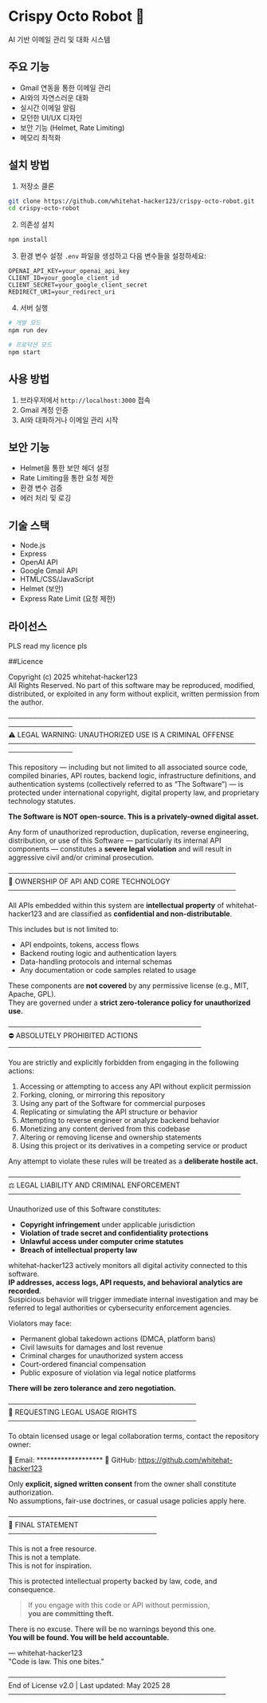 # Crispy Octo Robot 🐙

AI 기반 이메일 관리 및 대화 시스템

## 주요 기능

- Gmail 연동을 통한 이메일 관리
- AI와의 자연스러운 대화
- 실시간 이메일 알림
- 모던한 UI/UX 디자인
- 보안 기능 (Helmet, Rate Limiting)
- 메모리 최적화

## 설치 방법

1. 저장소 클론
```bash
git clone https://github.com/whitehat-hacker123/crispy-octo-robot.git
cd crispy-octo-robot
```

2. 의존성 설치
```bash
npm install
```

3. 환경 변수 설정
`.env` 파일을 생성하고 다음 변수들을 설정하세요:
```
OPENAI_API_KEY=your_openai_api_key
CLIENT_ID=your_google_client_id
CLIENT_SECRET=your_google_client_secret
REDIRECT_URI=your_redirect_uri
```

4. 서버 실행
```bash
# 개발 모드
npm run dev

# 프로덕션 모드
npm start
```

## 사용 방법

1. 브라우저에서 `http://localhost:3000` 접속
2. Gmail 계정 인증
3. AI와 대화하거나 이메일 관리 시작

## 보안 기능

- Helmet을 통한 보안 헤더 설정
- Rate Limiting을 통한 요청 제한
- 환경 변수 검증
- 에러 처리 및 로깅

## 기술 스택

- Node.js
- Express
- OpenAI API
- Google Gmail API
- HTML/CSS/JavaScript
- Helmet (보안)
- Express Rate Limit (요청 제한)

## 라이선스

PLS read my licence pls




##Licence


Copyright (c) 2025 whitehat-hacker123  
All Rights Reserved. No part of this software may be reproduced, modified, distributed, or exploited in any form without explicit, written permission from the author.

───────────────────────────────────────────────────────────────  
⚠️  LEGAL WARNING: UNAUTHORIZED USE IS A CRIMINAL OFFENSE  
───────────────────────────────────────────────────────────────

This repository — including but not limited to all associated source code, compiled binaries, API routes, backend logic, infrastructure definitions, and authentication systems (collectively referred to as “The Software”) — is protected under international copyright, digital property law, and proprietary technology statutes.

**The Software is NOT open-source. This is a privately-owned digital asset.**

Any form of unauthorized reproduction, duplication, reverse engineering, distribution, or use of this Software — particularly its internal API components — constitutes a **severe legal violation** and will result in aggressive civil and/or criminal prosecution.

──────────────────────────────────────────────  
🔐 OWNERSHIP OF API AND CORE TECHNOLOGY  
──────────────────────────────────────────────

All APIs embedded within this system are **intellectual property** of whitehat-hacker123 and are classified as **confidential and non-distributable**.

This includes but is not limited to:

- API endpoints, tokens, access flows  
- Backend routing logic and authentication layers  
- Data-handling protocols and internal schemas  
- Any documentation or code samples related to usage  

These components are **not covered** by any permissive license (e.g., MIT, Apache, GPL).  
They are governed under a **strict zero-tolerance policy for unauthorized use.**

───────────────────────────────────────  
⛔ ABSOLUTELY PROHIBITED ACTIONS  
───────────────────────────────────────

You are strictly and explicitly forbidden from engaging in the following actions:

1. Accessing or attempting to access any API without explicit permission  
2. Forking, cloning, or mirroring this repository  
3. Using any part of the Software for commercial purposes  
4. Replicating or simulating the API structure or behavior  
5. Attempting to reverse engineer or analyze backend behavior  
6. Monetizing any content derived from this codebase  
7. Altering or removing license and ownership statements  
8. Using this project or its derivatives in a competing service or product

Any attempt to violate these rules will be treated as a **deliberate hostile act.**

───────────────────────────────────────────────  
⚖️  LEGAL LIABILITY AND CRIMINAL ENFORCEMENT  
───────────────────────────────────────────────

Unauthorized use of this Software constitutes:

- **Copyright infringement** under applicable jurisdiction  
- **Violation of trade secret and confidentiality protections**  
- **Unlawful access under computer crime statutes**  
- **Breach of intellectual property law**  

whitehat-hacker123 actively monitors all digital activity connected to this software.  
**IP addresses, access logs, API requests, and behavioral analytics are recorded**.  
Suspicious behavior will trigger immediate internal investigation and may be referred to legal authorities or cybersecurity enforcement agencies.

Violators may face:

- Permanent global takedown actions (DMCA, platform bans)  
- Civil lawsuits for damages and lost revenue  
- Criminal charges for unauthorized system access  
- Court-ordered financial compensation  
- Public exposure of violation via legal notice platforms

**There will be zero tolerance and zero negotiation.**

──────────────────────────────────────  
📨 REQUESTING LEGAL USAGE RIGHTS  
──────────────────────────────────────

To obtain licensed usage or legal collaboration terms, contact the repository owner:

📧 Email: *******************
🔗 GitHub: https://github.com/whitehat-hacker123  

Only **explicit, signed written consent** from the owner shall constitute authorization.  
No assumptions, fair-use doctrines, or casual usage policies apply here.

──────────────────────────────  
🚫 FINAL STATEMENT  
──────────────────────────────

This is not a free resource.  
This is not a template.  
This is not for inspiration.

This is protected intellectual property backed by law, code, and consequence.

> If you engage with this code or API without permission,  
> **you are committing theft.**

There is no excuse. There will be no warnings beyond this one.  
**You will be found. You will be held accountable.**

— whitehat-hacker123  
"Code is law. This one bites."

────────────────────────────────────────────  
End of License v2.0 | Last updated: May 2025 28
────────────────────────────────────────────


